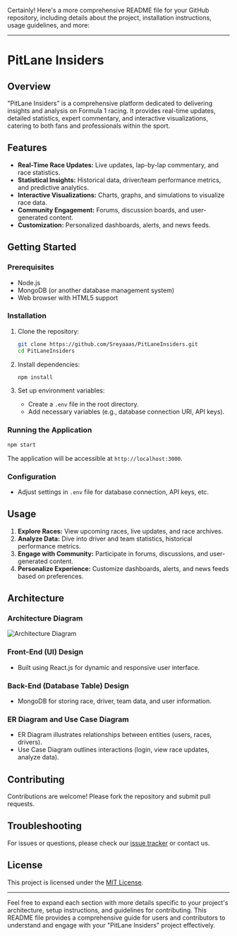 Certainly! Here's a more comprehensive README file for your GitHub repository, including details about the project, installation instructions, usage guidelines, and more:

---

# PitLane Insiders

## Overview

"PitLane Insiders" is a comprehensive platform dedicated to delivering insights and analysis on Formula 1 racing. It provides real-time updates, detailed statistics, expert commentary, and interactive visualizations, catering to both fans and professionals within the sport.

## Features

- **Real-Time Race Updates:** Live updates, lap-by-lap commentary, and race statistics.
- **Statistical Insights:** Historical data, driver/team performance metrics, and predictive analytics.
- **Interactive Visualizations:** Charts, graphs, and simulations to visualize race data.
- **Community Engagement:** Forums, discussion boards, and user-generated content.
- **Customization:** Personalized dashboards, alerts, and news feeds.

## Getting Started

### Prerequisites

- Node.js
- MongoDB (or another database management system)
- Web browser with HTML5 support

### Installation

1. Clone the repository:
   ```bash
   git clone https://github.com/Sreyaaas/PitLaneInsiders.git
   cd PitLaneInsiders
   ```

2. Install dependencies:
   ```bash
   npm install
   ```

3. Set up environment variables:
   - Create a `.env` file in the root directory.
   - Add necessary variables (e.g., database connection URI, API keys).

### Running the Application

```bash
npm start
```

The application will be accessible at `http://localhost:3000`.

### Configuration

- Adjust settings in `.env` file for database connection, API keys, etc.

## Usage

1. **Explore Races:** View upcoming races, live updates, and race archives.
2. **Analyze Data:** Dive into driver and team statistics, historical performance metrics.
3. **Engage with Community:** Participate in forums, discussions, and user-generated content.
4. **Personalize Experience:** Customize dashboards, alerts, and news feeds based on preferences.

## Architecture

### Architecture Diagram

![Architecture Diagram](URL_TO_ARCHITECTURE_DIAGRAM)

### Front-End (UI) Design

- Built using React.js for dynamic and responsive user interface.

### Back-End (Database Table) Design

- MongoDB for storing race, driver, team data, and user information.

### ER Diagram and Use Case Diagram

- ER Diagram illustrates relationships between entities (users, races, drivers).
- Use Case Diagram outlines interactions (login, view race updates, analyze data).

## Contributing

Contributions are welcome! Please fork the repository and submit pull requests.

## Troubleshooting

For issues or questions, please check our [issue tracker](https://github.com/Sreyaaas/PitLaneInsiders/issues) or contact us.

## License

This project is licensed under the [MIT License](LICENSE).

---

Feel free to expand each section with more details specific to your project's architecture, setup instructions, and guidelines for contributing. This README file provides a comprehensive guide for users and contributors to understand and engage with your "PitLane Insiders" project effectively.